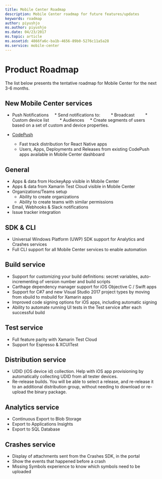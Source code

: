 ```yaml
---
title: Mobile Center Roadmap
description: Mobile Center roadmap for future features/updates
keywords: roadmap
author: piyushjo
ms.author: piyushjo
ms.date: 04/23/2017
ms.topic: article
ms.assetid: 4866fa6c-ba1b-4656-89b0-5276c11a5a28
ms.service: mobile-center
---
```


# Product Roadmap

The list below presents the tentative roadmap for Mobile Center for the next 3-6 months.

## New Mobile Center services

* Push Notifications
    * Send notifications to:
        * Broadcast
        * Custom device list
        * Audiences
    * Create segments of users based on a set of custom and device properties.

* [CodePush](https://microsoft.github.io/code-push/) 
	* Fast track distribution for React Native apps
	* Users, Apps, Deployments and Releases from existing CodePush apps available in Mobile Center dashboard

## General

* Apps & data from HockeyApp visible in Mobile Center
* Apps & data from Xamarin Test Cloud visible in Mobile Center
* Organizations/Teams setup
	* Ability to create organizations
	* Ability to create teams with similar permissions
* Email, Webhooks & Slack notifications 
* Issue tracker integration
	
## SDK & CLI

* Universal Windows Platform (UWP) SDK support for Analytics and Crashes services
* Full CLI support for all Mobile Center services to enable automation

## Build service

* Support for customizing your build definitions: secret variables, auto-incrementing of version number and build scripts
* Carthage dependency manager support for iOS Objective C / Swift apps
* Support for C#7 and new Visual Studio 2017 project types by moving from xbuild to msbuild for Xamarin apps
* Improved code signing options for iOS apps, including automatic signing
* Ability to automate running UI tests in the Test service after each successful build


## Test service

* Full feature parity with Xamarin Test Cloud
* Support for Espresso & XCUITest

## Distribution service

* UDID (iOS device id) collection. Help with iOS app provisioning by automatically collecting UDID from all tester devices.
* Re-release builds. You will be able to select a release, and re-release it to an additional distribution group, without needing to download or re-upload the binary package. 

## Analytics service

* Continuous Export to Blob Storage
* Export to Applications Insights
* Export to SQL Database

## Crashes service

* Display of attachments sent from the Crashes SDK, in the portal
* Show the events that happened before a crash
* Missing Symbols experience to know which symbols need to be uploaded
